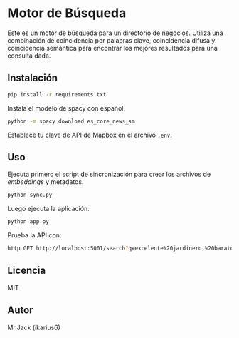 # Motor de Búsqueda

Este es un motor de búsqueda para un directorio de negocios. Utiliza una combinación de coincidencia por palabras clave, coincidencia difusa y coincidencia semántica para encontrar los mejores resultados para una consulta dada.

## Instalación

```bash
pip install -r requirements.txt
```

Instala el modelo de spacy con español.

```bash
python -m spacy download es_core_news_sm
```

Establece tu clave de API de Mapbox en el archivo `.env`.

## Uso

Ejecuta primero el script de sincronización para crear los archivos de *embeddings* y metadatos.

```bash
python sync.py
```

Luego ejecuta la aplicación.

```bash
python app.py
```

Prueba la API con:

```bash
http GET http://localhost:5001/search?q=excelente%20jardinero,%20barato%20por%20el%20centro
```

## Licencia

MIT

## Autor

Mr.Jack (ikarius6)
